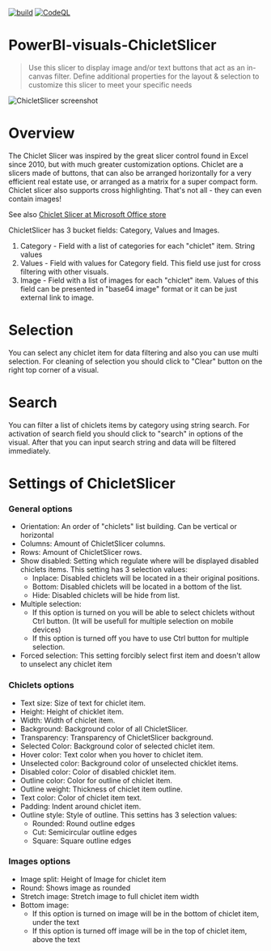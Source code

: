 [![build](https://github.com/microsoft/PowerBI-visuals-ChicletSlicer/actions/workflows/build.yml/badge.svg)](https://github.com/microsoft/PowerBI-visuals-ChicletSlicer/actions/workflows/build.yml) [![CodeQL](https://github.com/microsoft/PowerBI-visuals-ChicletSlicer/actions/workflows/codeql.yml/badge.svg)](https://github.com/microsoft/PowerBI-visuals-ChicletSlicer/actions/workflows/codeql.yml)
# PowerBI-visuals-ChicletSlicer
> Use this slicer to display image and/or text buttons that act as an in-canvas filter. Define additional properties for the layout & selection to customize this slicer to meet your specific needs

![ChicletSlicer screenshot](./assets/screenshot.png)

# Overview

The Chiclet Slicer was inspired by the great slicer control found in Excel since 2010, but with much greater customization options.
Chiclet are a slicers made of buttons, that can also be arranged horizontally for a very efficient real estate use, or arranged as a matrix for a super compact form.
Chiclet slicer also supports cross highlighting.
That's not all - they can even contain images!

See also [Chiclet Slicer at Microsoft Office store](https://store.office.com/en-us/app.aspx?assetid=WA104380756&sourcecorrid=1094fb73-f014-4f7a-accf-65142c8316af&searchapppos=0&ui=en-US&rs=en-US&ad=US&appredirect=false)

ChicletSlicer has 3 bucket fields: Category, Values and Images.
1. Category - Field with a list of categories for each "chiclet" item. String values
2. Values - Field with values for Category field. This field use just for cross filtering with other visuals.
3. Image - Field with a list of images for each "chiclet" item. Values of this field can be presented in "base64 image" format or it can be just external link to image.

# Selection
You can select any chiclet item for data filtering and also you can use multi selection. For cleaning of selection you should click to "Сlear" button on the right top corner of a visual.

# Search
You can filter a list of chiclets items by category using string search. For activation of search field you should click to "search" in options of the visual. After that you can input search string and data will be filtered immediately.

# Settings of ChicletSlicer
### General options
- Orientation: An order of "chiclets" list building. Can be vertical or horizontal
- Columns: Amount of ChicletSlicer columns.
- Rows: Amount of ChicletSlicer rows.
- Show disabled: Setting which regulate where will be displayed disabled chiclets items.
  This setting has 3 selection values:
  - Inplace: Disabled chiclets will be located in a their original positions.
  - Bottom: Disabled chiclets will be located in a bottom of the list.
  - Hide: Disabled chiclets will be hide from list.
- Multiple selection:
  - If this option is turned on you will be able to select chiclets without Ctrl button. (It will be usefull for multiple selection on mobile devices)
  - If this option is turned off you have to use Ctrl button for multiple selection.
- Forced selection: This setting forcibly select first item and doesn't allow to unselect any chiclet item

### Chiclets options
- Text size: Size of text for chiclet item.
- Height: Height of chicklet item.
- Width: Width of chiclet item.
- Background: Background color of all ChicletSlicer.
- Transparency: Transparency of ChicletSlicer background.
- Selected Color: Background color of selected chiclet item.
- Hover color: Text color when you hover to chiclet item.
- Unselected color: Background color of unselected chicklet items.
- Disabled color: Color of disabled chicklet item.
- Outline color: Color for outline of chiclet item.
- Outline weight: Thickness of chiclet item outline.
- Text color: Color of chiclet item text.
- Padding: Indent around chiclet item.
- Outline style: Style of outline.
  This settins has 3 selection values:
  - Rounded: Round outline edges
  - Cut: Semicircular outline edges
  - Square: Square outline edges

### Images options
- Image split: Height of Image for chiclet item
- Round: Shows image as rounded
- Stretch image: Stretch image to full chiclet item width
- Bottom image:
  - If this option is turned on image will be in the bottom of chiclet item, under the text
  - If this option is turned off image will be in the top of chiclet item, above the text
